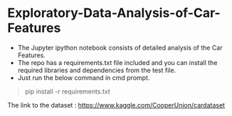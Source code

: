# Exploratory-Data-Analysis-of-Car-Features

- The Jupyter ipython notebook consists of detailed analysis of the Car Features.
- The repo has a requirements.txt file included and you can install the required libraries and dependencies from the test file.
- Just run the below command in cmd prompt.
> pip install -r requirements.txt

The link to the dataset : https://www.kaggle.com/CooperUnion/cardataset
